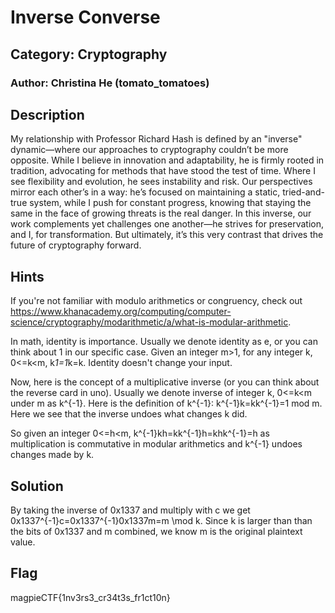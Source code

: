 # Inverse Converse
## Category: Cryptography
### Author: Christina He (tomato_tomatoes)

## Description
My relationship with Professor Richard Hash is defined by an "inverse" dynamic—where our approaches to cryptography couldn’t be more opposite. While I believe in innovation and adaptability, he is firmly rooted in tradition, advocating for methods that have stood the test of time. Where I see flexibility and evolution, he sees instability and risk. Our perspectives mirror each other’s in a way: he’s focused on maintaining a static, tried-and-true system, while I push for constant progress, knowing that staying the same in the face of growing threats is the real danger. In this inverse, our work complements yet challenges one another—he strives for preservation, and I, for transformation. But ultimately, it’s this very contrast that drives the future of cryptography forward.


## Hints

If you're not familiar with modulo arithmetics or congruency, check out https://www.khanacademy.org/computing/computer-science/cryptography/modarithmetic/a/what-is-modular-arithmetic.

In math, identity is importance. Usually we denote identity as e, or you can think about 1 in our specific case.
Given an integer m>1, for any integer k, 0<=k<m, k*1=1*k=k. Identity doesn't change your input.

Now, here is the concept of a multiplicative inverse (or you can think about the reverse card in uno).
Usually we denote inverse of integer k, 0<=k<m under m as k^{-1}. Here is the definition of k^{-1}:
k^{-1}k=kk^{-1}=1 mod m. Here we see that the inverse undoes what changes k did.

So given an integer 0<=h<m, k^{-1}kh=kk^{-1}h=khk^{-1}=h as multiplication is commutative in modular arithmetics and k^{-1} undoes changes made by k.

## Solution
By taking the inverse of 0x1337 and multiply with c we get 0x1337^{-1}c=0x1337^{-1}0x1337m=m \mod k. Since k is larger than than the bits of 0x1337 and m combined, we know m is the original plaintext value.

## Flag
magpieCTF{1nv3rs3_cr34t3s_fr1ct10n}

